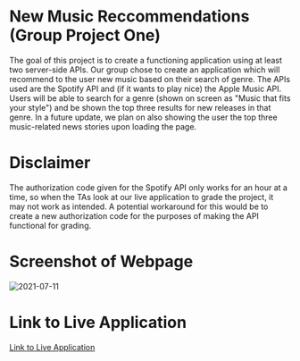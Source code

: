 # New Music Reccommendations (Group Project One)

The goal of this project is to create a functioning application using at least two server-side APIs. Our group chose to create an application which will recommend to the user new music based on their search of genre. The APIs used are the Spotify API and (if it wants to play nice) the Apple Music API. Users will be able to search for a genre (shown on screen as "Music that fits your style") and be shown the top three results for new releases in that genre. In a future update, we plan on also showing the user the top three music-related news stories upon loading the page.


# Disclaimer

The authorization code given for the Spotify API only works for an hour at a time, so when the TAs look at our live application to grade the project, it may not work as intended. A potential workaround for this would be to create a new authorization code for the purposes of making the API functional for grading.

# Screenshot of Webpage

![2021-07-11](https://user-images.githubusercontent.com/83373330/125212050-bf65ba00-e278-11eb-9d4c-a735cf94dd75.png)

# Link to Live Application

[Link to Live Application](https://kevinfromconn.github.io/new-release-recommendations/)